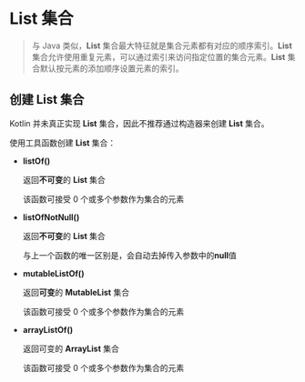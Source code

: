 # List 集合

> 与 Java 类似，**List** 集合最大特征就是集合元素都有对应的顺序索引。**List** 集合允许使用重复元素，可以通过索引来访问指定位置的集合元素。**List** 集合默认按元素的添加顺序设置元素的索引。



## 创建 List 集合

Kotlin 并未真正实现 **List** 集合，因此不推荐通过构造器来创建 **List** 集合。

使用工具函数创建 **List** 集合：

* **listOf()**

    返回**不可变**的 **List** 集合

    该函数可接受 0 个或多个参数作为集合的元素

    

* **listOfNotNull()**

    返回**不可变**的 **List** 集合

    与上一个函数的唯一区别是，会自动去掉传入参数中的**null**值

    

* **mutableListOf()**

    返回**可变**的 **MutableList** 集合

    该函数可接受 0 个或多个参数作为集合的元素

    

* **arrayListOf()**

    返回可变的 **ArrayList** 集合

    该函数可接受 0 个或多个参数作为集合的元素
